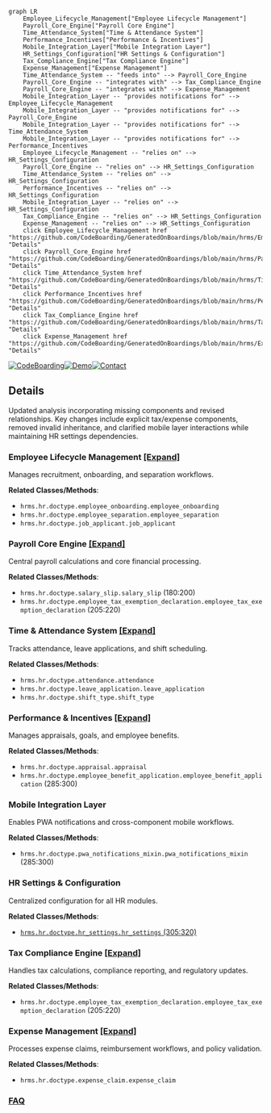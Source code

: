 ```mermaid
graph LR
    Employee_Lifecycle_Management["Employee Lifecycle Management"]
    Payroll_Core_Engine["Payroll Core Engine"]
    Time_Attendance_System["Time & Attendance System"]
    Performance_Incentives["Performance & Incentives"]
    Mobile_Integration_Layer["Mobile Integration Layer"]
    HR_Settings_Configuration["HR Settings & Configuration"]
    Tax_Compliance_Engine["Tax Compliance Engine"]
    Expense_Management["Expense Management"]
    Time_Attendance_System -- "feeds into" --> Payroll_Core_Engine
    Payroll_Core_Engine -- "integrates with" --> Tax_Compliance_Engine
    Payroll_Core_Engine -- "integrates with" --> Expense_Management
    Mobile_Integration_Layer -- "provides notifications for" --> Employee_Lifecycle_Management
    Mobile_Integration_Layer -- "provides notifications for" --> Payroll_Core_Engine
    Mobile_Integration_Layer -- "provides notifications for" --> Time_Attendance_System
    Mobile_Integration_Layer -- "provides notifications for" --> Performance_Incentives
    Employee_Lifecycle_Management -- "relies on" --> HR_Settings_Configuration
    Payroll_Core_Engine -- "relies on" --> HR_Settings_Configuration
    Time_Attendance_System -- "relies on" --> HR_Settings_Configuration
    Performance_Incentives -- "relies on" --> HR_Settings_Configuration
    Mobile_Integration_Layer -- "relies on" --> HR_Settings_Configuration
    Tax_Compliance_Engine -- "relies on" --> HR_Settings_Configuration
    Expense_Management -- "relies on" --> HR_Settings_Configuration
    click Employee_Lifecycle_Management href "https://github.com/CodeBoarding/GeneratedOnBoardings/blob/main/hrms/Employee_Lifecycle_Management.md" "Details"
    click Payroll_Core_Engine href "https://github.com/CodeBoarding/GeneratedOnBoardings/blob/main/hrms/Payroll_Core_Engine.md" "Details"
    click Time_Attendance_System href "https://github.com/CodeBoarding/GeneratedOnBoardings/blob/main/hrms/Time_Attendance_System.md" "Details"
    click Performance_Incentives href "https://github.com/CodeBoarding/GeneratedOnBoardings/blob/main/hrms/Performance_Incentives.md" "Details"
    click Tax_Compliance_Engine href "https://github.com/CodeBoarding/GeneratedOnBoardings/blob/main/hrms/Tax_Compliance_Engine.md" "Details"
    click Expense_Management href "https://github.com/CodeBoarding/GeneratedOnBoardings/blob/main/hrms/Expense_Management.md" "Details"
```

[![CodeBoarding](https://img.shields.io/badge/Generated%20by-CodeBoarding-9cf?style=flat-square)](https://github.com/CodeBoarding/CodeBoarding)[![Demo](https://img.shields.io/badge/Try%20our-Demo-blue?style=flat-square)](https://www.codeboarding.org/demo)[![Contact](https://img.shields.io/badge/Contact%20us%20-%20contact@codeboarding.org-lightgrey?style=flat-square)](mailto:contact@codeboarding.org)

## Details

Updated analysis incorporating missing components and revised relationships. Key changes include explicit tax/expense components, removed invalid inheritance, and clarified mobile layer interactions while maintaining HR settings dependencies.

### Employee Lifecycle Management [[Expand]](./Employee_Lifecycle_Management.md)
Manages recruitment, onboarding, and separation workflows.


**Related Classes/Methods**:

- `hrms.hr.doctype.employee_onboarding.employee_onboarding`
- `hrms.hr.doctype.employee_separation.employee_separation`
- `hrms.hr.doctype.job_applicant.job_applicant`


### Payroll Core Engine [[Expand]](./Payroll_Core_Engine.md)
Central payroll calculations and core financial processing.


**Related Classes/Methods**:

- `hrms.hr.doctype.salary_slip.salary_slip` (180:200)
- `hrms.hr.doctype.employee_tax_exemption_declaration.employee_tax_exemption_declaration` (205:220)


### Time & Attendance System [[Expand]](./Time_Attendance_System.md)
Tracks attendance, leave applications, and shift scheduling.


**Related Classes/Methods**:

- `hrms.hr.doctype.attendance.attendance`
- `hrms.hr.doctype.leave_application.leave_application`
- `hrms.hr.doctype.shift_type.shift_type`


### Performance & Incentives [[Expand]](./Performance_Incentives.md)
Manages appraisals, goals, and employee benefits.


**Related Classes/Methods**:

- `hrms.hr.doctype.appraisal.appraisal`
- `hrms.hr.doctype.employee_benefit_application.employee_benefit_application` (285:300)


### Mobile Integration Layer
Enables PWA notifications and cross-component mobile workflows.


**Related Classes/Methods**:

- `hrms.hr.doctype.pwa_notifications_mixin.pwa_notifications_mixin` (285:300)


### HR Settings & Configuration
Centralized configuration for all HR modules.


**Related Classes/Methods**:

- <a href="https://github.com/frappe/hrms/blob/develop/hrms/hr/doctype/hr_settings/hr_settings.py#L305-L320" target="_blank" rel="noopener noreferrer">`hrms.hr.doctype.hr_settings.hr_settings` (305:320)</a>


### Tax Compliance Engine [[Expand]](./Tax_Compliance_Engine.md)
Handles tax calculations, compliance reporting, and regulatory updates.


**Related Classes/Methods**:

- `hrms.hr.doctype.employee_tax_exemption_declaration.employee_tax_exemption_declaration` (205:220)


### Expense Management [[Expand]](./Expense_Management.md)
Processes expense claims, reimbursement workflows, and policy validation.


**Related Classes/Methods**:

- `hrms.hr.doctype.expense_claim.expense_claim`




### [FAQ](https://github.com/CodeBoarding/GeneratedOnBoardings/tree/main?tab=readme-ov-file#faq)